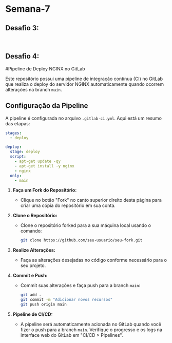 # Semana-7
## Desafio 3: 
<br> 


## Desafio 4:
#Pipeline de Deploy NGINX no GitLab

Este repositório possui uma pipeline de integração contínua (CI) no GitLab que realiza o deploy do servidor NGINX automaticamente quando ocorrem alterações na branch `main`.

## Configuração da Pipeline

A pipeline é configurada no arquivo `.gitlab-ci.yml`. Aqui está um resumo das etapas:

```yaml
stages:
  - deploy

deploy:
  stage: deploy
  script:
    - apt-get update -qy
    - apt-get install -y nginx
    - nginx
  only:
    - main
```


1. **Faça um Fork do Repositório:**
   - Clique no botão "Fork" no canto superior direito desta página para criar uma cópia do repositório em sua conta.

2. **Clone o Repositório:**
   - Clone o repositório forked para a sua máquina local usando o comando:
     ```bash
     git clone https://github.com/seu-usuario/seu-fork.git
     ```

3. **Realize Alterações:**
   - Faça as alterações desejadas no código conforme necessário para o seu projeto.

4. **Commit e Push:**
   - Commit suas alterações e faça push para a branch `main`:
     ```bash
     git add .
     git commit -m "Adicionar novos recursos"
     git push origin main
     ```

5. **Pipeline de CI/CD:**
   - A pipeline será automaticamente acionada no GitLab quando você fizer o push para a branch `main`. Verifique o progresso e os logs na interface web do GitLab em "CI/CD > Pipelines".




